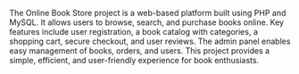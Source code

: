 The Online Book Store project is a web-based platform built using PHP and MySQL. It allows users to browse, search, and purchase books online. Key features include user registration, a book catalog with categories, a shopping cart, secure checkout, and user reviews. The admin panel enables easy management of books, orders, and users. This project provides a simple, efficient, and user-friendly experience for book enthusiasts.
